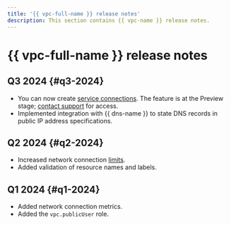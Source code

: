 ```yaml
---
title: '{{ vpc-full-name }} release notes'
description: This section contains {{ vpc-name }} release notes.
---
```


# {{ vpc-full-name }} release notes

## Q3 2024 {#q3-2024}

* You can now create [service connections](./concepts/private-endpoint.md). The feature is at the Preview stage; [contact support](../support/overview.md) for access. 
* Implemented integration with {{ dns-name }} to state DNS records in public IP address specifications.

## Q2 2024 {#q2-2024}

* Increased network connection [limits](../compute/concepts/limits.md).
* Added validation of resource names and labels.

## Q1 2024 {#q1-2024}

* Added network connection metrics.
* Added the `vpc.publicUser` role.
